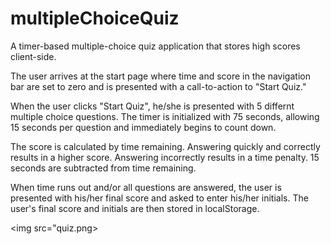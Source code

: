 # multipleChoiceQuiz
A timer-based multiple-choice quiz application that stores high scores client-side.


The user arrives at the start page where time and score in the navigation bar are set to zero and is presented with a call-to-action to "Start Quiz."

When the user clicks "Start Quiz", he/she is presented with 5 differnt multiple choice questions. The timer is initialized with 75 seconds, allowing 15 seconds per question and immediately begins to count down.


The score is calculated by time remaining. Answering quickly and correctly results in a higher score. Answering incorrectly results in a time penalty. 15 seconds are subtracted from time remaining.


When time runs out and/or all questions are answered, the user is presented with his/her final score and asked to enter his/her initials. The user's final score and initials are then stored in localStorage.

<img src="quiz.png>